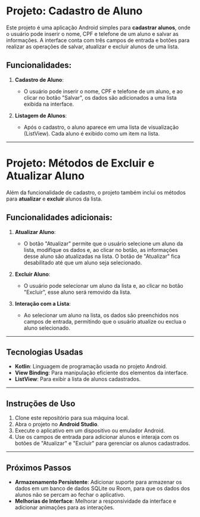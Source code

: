 # Projeto: Cadastro de Aluno

Este projeto é uma aplicação Android simples para **cadastrar alunos**, onde o usuário pode inserir o nome, CPF e telefone de um aluno e salvar as informações. A interface conta com três campos de entrada e botões para realizar as operações de salvar, atualizar e excluir alunos de uma lista.

## Funcionalidades:

1. **Cadastro de Aluno**: 
   - O usuário pode inserir o nome, CPF e telefone de um aluno, e ao clicar no botão "Salvar", os dados são adicionados a uma lista exibida na interface.

2. **Listagem de Alunos**:
   - Após o cadastro, o aluno aparece em uma lista de visualização (ListView). Cada aluno é exibido como um item na lista.

---

# Projeto: Métodos de Excluir e Atualizar Aluno

Além da funcionalidade de cadastro, o projeto também inclui os métodos para **atualizar** e **excluir** alunos da lista.

## Funcionalidades adicionais:

1. **Atualizar Aluno**:
   - O botão "Atualizar" permite que o usuário selecione um aluno da lista, modifique os dados e, ao clicar no botão, as informações desse aluno são atualizadas na lista. O botão de "Atualizar" fica desabilitado até que um aluno seja selecionado.

2. **Excluir Aluno**:
   - O usuário pode selecionar um aluno da lista e, ao clicar no botão "Excluir", esse aluno será removido da lista.

3. **Interação com a Lista**:
   - Ao selecionar um aluno na lista, os dados são preenchidos nos campos de entrada, permitindo que o usuário atualize ou exclua o aluno selecionado.

---

## Tecnologias Usadas

- **Kotlin**: Linguagem de programação usada no projeto Android.
- **View Binding**: Para manipulação eficiente dos elementos da interface.
- **ListView**: Para exibir a lista de alunos cadastrados.

---

## Instruções de Uso

1. Clone este repositório para sua máquina local.
2. Abra o projeto no **Android Studio**.
3. Execute o aplicativo em um dispositivo ou emulador Android.
4. Use os campos de entrada para adicionar alunos e interaja com os botões de "Atualizar" e "Excluir" para gerenciar os alunos cadastrados.

---

## Próximos Passos

- **Armazenamento Persistente**: Adicionar suporte para armazenar os dados em um banco de dados SQLite ou Room, para que os dados dos alunos não se percam ao fechar o aplicativo.
- **Melhorias de Interface**: Melhorar a responsividade da interface e adicionar animações para as interações.


